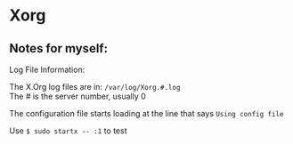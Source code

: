Xorg  
===  
## Notes for myself:  
Log File Information:  

The X.Org log files are in: `/var/log/Xorg.#.log`  
    The # is the server number, usually 0  

The configuration file starts loading at the line that says `Using config file`


Use `$ sudo startx -- :1` to test
